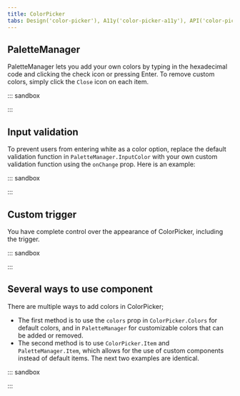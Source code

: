 ```yaml
---
title: ColorPicker
tabs: Design('color-picker'), A11y('color-picker-a11y'), API('color-picker-api'), Example('color-picker-code'), Changelog('color-picker-changelog')
---
```


## PaletteManager

PaletteManager lets you add your own colors by typing in the hexadecimal code and clicking the check icon or pressing Enter. To remove custom colors, simply click the `Close` icon on each item.

::: sandbox

<script lang="tsx">
  export Demo from './examples/palettemanager.tsx';
</script>

:::

## Input validation

To prevent users from entering white as a color option, replace the default validation function in `PaletteManager.InputColor` with your own custom validation function using the `onChange` prop. Here is an example:

::: sandbox

<script lang="tsx">
  export Demo from './examples/input_validation.tsx';
</script>

:::

## Custom trigger

You have complete control over the appearance of ColorPicker, including the trigger.

::: sandbox

<script lang="tsx">
  export Demo from './examples/custom_trigger.tsx';
</script>

:::

## Several ways to use component

There are multiple ways to add colors in ColorPicker;

- The first method is to use the `colors` prop in `ColorPicker.Colors` for default colors, and in `PaletteManager` for customizable colors that can be added or removed.
- The second method is to use `ColorPicker.Item` and `PaletteManager.Item`, which allows for the use of custom components instead of default items. The next two examples are identical.

::: sandbox

<script lang="tsx">
  export Demo from './examples/several_ways_to_use_component.tsx';
</script>

:::

